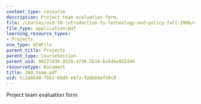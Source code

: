 ```yaml
---
content_type: resource
description: Project team evaluation form.
file: /courses/esd-10-introduction-to-technology-and-policy-fall-2006/cc2a6640fbb168d9e8fa926bbbef59c8_360_team.pdf
file_type: application/pdf
learning_resource_types:
- Projects
ocw_type: OCWFile
parent_title: Projects
parent_type: CourseSection
parent_uid: 90227438-8529-4726-5b16-ba5d4e9d244b
resourcetype: Document
title: 360_team.pdf
uid: cc2a6640-fbb1-68d9-e8fa-926bbbef59c8
---
```

Project team evaluation form.

